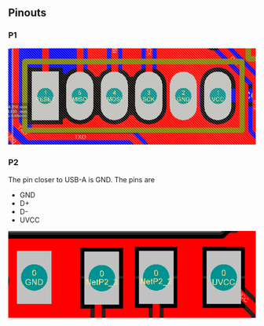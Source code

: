## Pinouts

### P1

![P1](assets/pinouts-p1.png) 

### P2

The pin closer to USB-A is GND. The pins are

* GND 
* D+ 
* D-  
* UVCC 

![P1](assets/usb-p2.png) 
